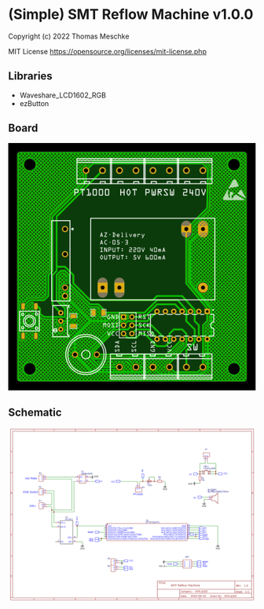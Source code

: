# (Simple) SMT Reflow Machine v1.0.0

Copyright (c) 2022 Thomas Meschke

MIT License
https://opensource.org/licenses/mit-license.php

## Libraries

- Waveshare_LCD1602_RGB
- ezButton

## Board
![](doc/board.svg)

## Schematic
![](doc/schematic_v1.0.0.png)
